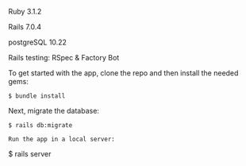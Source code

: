  
Ruby 3.1.2

Rails 7.0.4

postgreSQL 10.22

Rails testing: RSpec & Factory Bot

To get started with the app, clone the repo and then install the needed gems:
```
$ bundle install 
```
Next, migrate the database:
```
$ rails db:migrate

Run the app in a local server:
```
$ rails server
